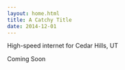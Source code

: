 ```yaml
---
layout: home.html
title: A Catchy Title
date: 2014-12-01
---
```


High-speed internet for Cedar Hills, UT

Coming Soon
